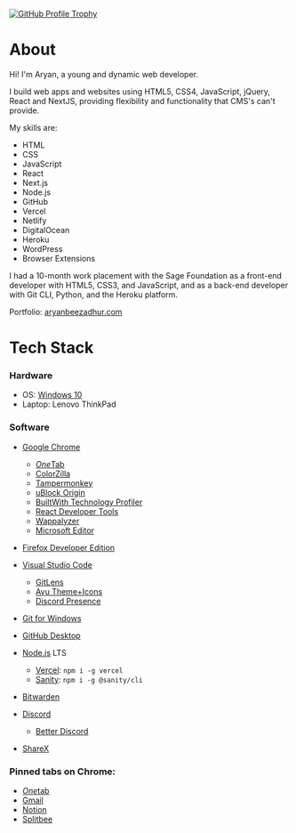 [![GitHub Profile Trophy](https://github-profile-trophy.vercel.app/?username=AryanBeezadhur&theme=dracula)](https://aryanbeezadhur.com)

# About

Hi! I'm Aryan, a young and dynamic web developer.

I build web apps and websites using HTML5, CSS4, JavaScript, jQuery, React and NextJS, providing flexibility and functionality that CMS's can't provide.

My skills are:
* HTML
* CSS
* JavaScript
* React
* Next.js
* Node.js
* GitHub
* Vercel
* Netlify
* DigitalOcean
* Heroku
* WordPress
* Browser Extensions

I had a 10-month work placement with the Sage Foundation as a front-end developer with HTML5, CSS3, and JavaScript, and as a back-end developer with Git CLI, Python, and the Heroku platform.

Portfolio: [aryanbeezadhur.com](https://aryanbeezadhur.com)

# Tech Stack

### Hardware

* OS: [Windows 10](https://www.microsoft.com/en-gb/windows/get-windows-10)
* Laptop: Lenovo ThinkPad

### Software

* [Google Chrome](https://www.google.com/chrome)
  * [*One*Tab](https://www.one-tab.com)
  * [ColorZilla](https://www.colorzilla.com)
  * [Tampermonkey](https://www.tampermonkey.net)
  * [uBlock Origin](https://github.com/gorhill/ublock)
  * [BuiltWith Technology Profiler](https://builtwith.com)
  * [React Developer Tools](https://chrome.google.com/webstore/detail/react-developer-tools/fmkadmapgofadopljbjfkapdkoienihi)
  * [Wappalyzer](https://wappalyzer.com)
  * [Microsoft Editor](https://chrome.google.com/webstore/detail/microsoft-editor-spelling/gpaiobkfhnonedkhhfjpmhdalgeoebfa)

* [Firefox Developer Edition](https://www.mozilla.org/en-GB/firefox/developer/)

* [Visual Studio Code](https://code.visualstudio.com/)
  * [GitLens](https://marketplace.visualstudio.com/items?itemName=eamodio.gitlens)
  * [Ayu Theme+Icons](https://marketplace.visualstudio.com/items?itemName=teabyii.ayu)
  * [Discord Presence](https://marketplace.visualstudio.com/items?itemName=icrawl.discord-vscode)

* [Git for Windows](https://git-scm.com/download/win)
* [GitHub Desktop](https://desktop.github.com/)

* [Node.js](https://nodejs.org) LTS
  * [Vercel](https://vercel.com/download): `npm i -g vercel`
  * [Sanity](https://create.sanity.io): `npm i -g @sanity/cli`

* [Bitwarden](https://bitwarden.com)

* [Discord](https://discord.com)
  * [Better Discord](https://betterdiscord.app)

* [ShareX](https://getsharex.com)

### Pinned tabs on Chrome:

* [*One*tab](https://one-tab.com)
* [Gmail](https://gmail.com)
* [Notion](https://notion.so)
* [Splitbee](https://splitbee.io)

